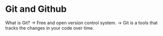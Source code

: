# Git and Github

What is Git?
-> Free and open version control system.
-> Git is a tools that tracks the changes in your code over time.
